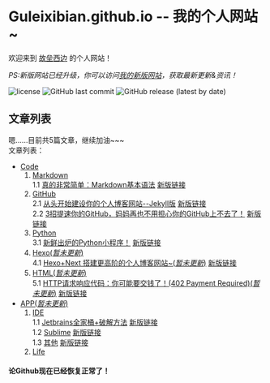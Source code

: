 # Guleixibian.github.io -- 我的个人网站~
欢迎来到 [故垒西边](https://github.com/guleixibian/) 的个人网站！  

*PS:新版网站已经升级，你可以访问[我的新版网站](https://guleixibian2009.github.io/)，获取最新更新&资讯！*

![license](https://img.shields.io/github/license/guleixibian/guleixibian.github.io)
![GitHub last commit](https://img.shields.io/github/last-commit/guleixibian/guleixibian.github.io)
![GitHub release (latest by date)](https://img.shields.io/github/v/release/guleixibian2009/guleixibian2009.github.io)

## 文章列表

嗯......目前共5篇文章，继续加油~~~  
文章列表：  
- [Code](https://guleixibian.github.io/Code/)   
    1. [Markdown](https://guleixibian.github.io/Code/Markdown/)  
        1.1 [真的非常简单：Markdown基本语法](https://guleixibian.github.io/Code/Markdown/01/)  [新版链接](https://guleixibian2009.github.io/2021/08/25/真的非常简单-Markdown基本语法/)  
    2. [GitHub](https://guleixibian.github.io/Code/Github/)  
        2.1 [从头开始建设你的个人博客网站--Jekyll版](https://guleixibian.github.io/Code/Github/01/)  [新版链接](https://guleixibian2009.github.io/2021/08/15/GithubPages-简单易上手的网站制作-Jekyll版/)  
        2.2 [3招提速你的GitHub，妈妈再也不用担心你的GitHub上不去了！](https://guleixibian.github.io/Code/Github/02/)  [新版链接](https://guleixibian2009.github.io/2021/08/14/3个小妙招加速你的GitHub/)  
    3. [Python](https://guleixibian.github.io/Code/Python/)  
        3.1 [新鲜出炉的Python小程序！](https://guleixibian.github.io/Code/Python/01/)  [新版链接]()  
    4. [Hexo(*暂未更新*)](https://guleixibian.github.io/Code/Hexo/)  
        4.1 [Hexo+Next 搭建更高阶的个人博客网站~(*暂未更新*)](https://guleixibian.github.io/Code/Hexo/01/)  [新版链接]()  
    5. [HTML(*暂未更新*)](https://guleixibian.github.io/Code/HTML/)  
        5.1 [HTTP请求响应代码：你可能要交钱了！(402 Payment Required)(*暂未更新*)](https://guleixibian.github.io/Code/HTML/01/)  [新版链接]()  
- [APP(*暂未更新*)](https://guleixibian.github.io/APP/)  
    1. [IDE](https://guleixibian.github.io/APP/IDE/)  
        1.1 [Jetbrains全家桶+破解方法](https://guleixibian.github.io/APP/IDE/01/)  [新版链接]()  
        1.2 [Sublime](https://guleixibian.github.io/APP/IDE/02/)  [新版链接]()  
        1.3 [其他](https://guleixibian.github.io/APP/IDE/03/)  [新版链接]()  
    2. [Life](https://guleixibian.github.io/APP/Life/)


#### 论Github现在已经恢复正常了！